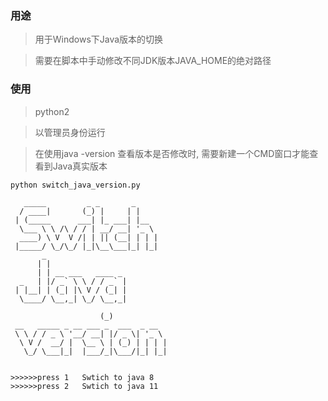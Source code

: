 ### 用途

>用于Windows下Java版本的切换

>需要在脚本中手动修改不同JDK版本JAVA_HOME的绝对路径

### 使用

>python2

>以管理员身份运行



>在使用java -version 查看版本是否修改时, 需要新建一个CMD窗口才能查看到Java真实版本

`python switch_java_version.py`

```
   _____         _ _       _       
  / ____|       (_) |     | |      
 | (_____      ___| |_ ___| |__    
  \___ \ \ /\ / / | __/ __| '_ \   
  ____) \ V  V /| | || (__| | | |  
 |_____/ \_/\_/ |_|\__\___|_| |_|  
       _                           
      | |                          
      | | __ ___   ____ _          
  _   | |/ _` \ \ / / _` |         
 | |__| | (_| |\ V / (_| |         
  \____/ \__,_| \_/ \__,_|         
                                   
                    (_)            
 __   _____ _ __ ___ _  ___  _ __  
 \ \ / / _ \ '__/ __| |/ _ \| '_ \ 
  \ V /  __/ |  \__ \ | (_) | | | |
   \_/ \___|_|  |___/_|\___/|_| |_|
                                   
                                   
>>>>>>press 1   Swtich to java 8 
>>>>>>press 2   Swtich to java 11
```

